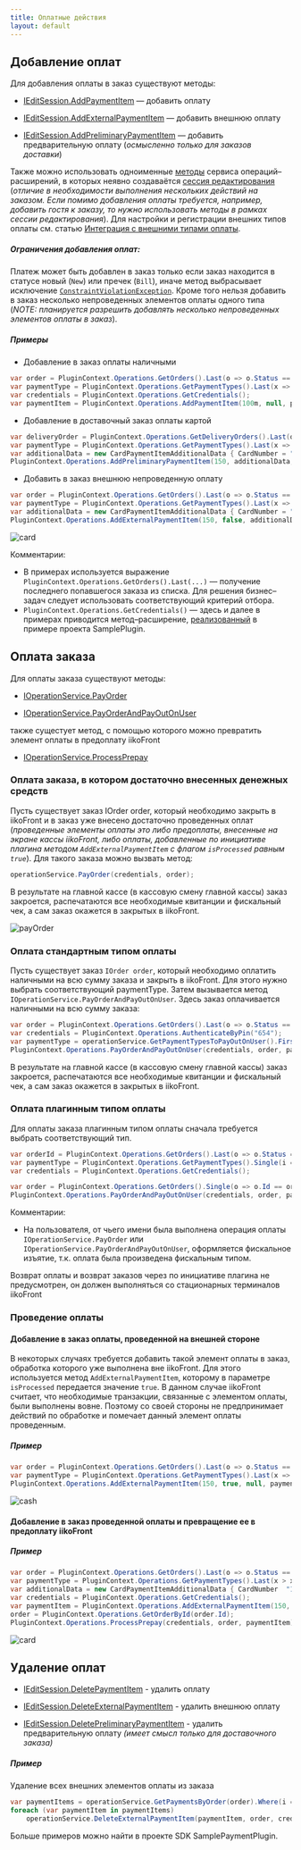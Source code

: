 ```yaml
---
title: Оплатные действия
layout: default
---
```

## Добавление оплат
Для добавления оплаты в заказ существуют методы:

- [IEditSession.AddPaymentItem](https://iiko.github.io/front.api.sdk/v6/html/Overload_Resto_Front_Api_V6_Editors_IEditSession_AddPaymentItem.htm) &mdash; добавить оплату

- [IEditSession.AddExternalPaymentItem](https://iiko.github.io/front.api.sdk/v6/html/Overload_Resto_Front_Api_V6_Editors_IEditSession_AddExternalPaymentItem.htm) &mdash; добавить внешнюю оплату

- [IEditSession.AddPreliminaryPaymentItem](https://iiko.github.io/front.api.sdk/v6/html/Overload_Resto_Front_Api_V6_Editors_IEditSession_AddPreliminaryPaymentItem.htm) &mdash; добавить предварительную оплату (_осмысленно только для заказов доставки_)

Также можно использовать одноименные [методы](https://iiko.github.io/front.api.sdk/v6/html/Methods_T_Resto_Front_Api_V6_Extensions_OperationServiceExtensions.htm) сервиса операций&ndash;расширений, в которых неявно создаваётся [сессия редактирования](https://iiko.github.io/front.api.doc/v6/ru/Data%20editing.html)
(_отличие в необходимости выполнения нескольких действий на заказом.
Если помимо добавления оплаты требуется, например, добавить гостя к заказу, то нужно использовать методы в рамках сессии редактирования_).
Для настройки и регистрации внешних типов оплаты см. статью [Интеграция с внешними типами оплаты](PaymentProcessor.html).

##### Ограничения добавления оплат:
Платеж может быть добавлен в заказ только если заказ находится в статусе новый (`New`) или пречек (`Bill`), иначе метод выбрасывает исключение [`ConstraintViolationException`](http://iiko.github.io/front.api.sdk/v6/html/T_Resto_Front_Api_V6_Exceptions_ConstraintViolationException.htm).
Кроме того нельзя добавить в заказ несколько непроведенных элементов оплаты одного типа
(_NOTE: планируется разрешить добавлять несколько непроведенных элементов оплаты в заказ_).

##### Примеры

- Добавление в заказ оплаты наличными
```cs
var order = PluginContext.Operations.GetOrders().Last(o => o.Status == orderStatus.New);
var paymentType = PluginContext.Operations.GetPaymentTypes().Last(x => x.Kind == .Cash);
var credentials = PluginContext.Operations.GetCredentials();
var paymentItem = PluginContext.Operations.AddPaymentItem(100m, null, paymentType, order);
```
- Добавление в доставочный заказ оплаты картой
```cs
var deliveryOrder = PluginContext.Operations.GetDeliveryOrders().Last(o => o.Status == OrderStatus.New);
var paymentType = PluginContext.Operations.GetPaymentTypes().Last(x => x.Kind == PaymentTypeKind.Card && x.Name.ToUpper() == "DINERS");
var additionalData = new CardPaymentItemAdditionalData { CardNumber = "123456" };
PluginContext.Operations.AddPreliminaryPaymentItem(150, additionalData, paymentType, deliveryOrder, PluginContext.Operations.GetCredentials());
```
- Добавить в заказ внешнюю непроведенную оплату
```cs
var order = PluginContext.Operations.GetOrders().Last(o => o.Status == orderStatus.New);
var paymentType = PluginContext.Operations.GetPaymentTypes().Last(x => x.Kind == PaymentTypeKind.Card && x.Name.ToUpper() == "DINERS");
var additionalData = new CardPaymentItemAdditionalData { CardNumber = "123456" };
PluginContext.Operations.AddExternalPaymentItem(150, false, additionalData, paymentType, order, PluginContext.Operations.GetCredentials());
```

![card](../../img/payment/api_cardExternal.png)

Комментарии:
- В примерах используется выражение `PluginContext.Operations.GetOrders().Last(...)` &mdash; получение последнего попавшегося заказа из списка.
Для решения бизнес&ndash;задач следует использовать соответствующий критерий отбора.
- `PluginContext.Operations.GetCredentials()` &mdash; здесь и далее в примерах приводится метод&ndash;расширение, [реализованный](https://github.com/iiko/front.api.sdk/blob/master/sample/Resto.Front.Api.SamplePlugin/OperationServiceExtensions.cs) в примере проекта SamplePlugin.

## Оплата заказа
Для оплаты заказа существуют методы:

- [IOperationService.PayOrder](https://iiko.github.io/front.api.sdk/v6/html/M_Resto_Front_Api_V6_IOperationService_PayOrder.htm)

- [IOperationService.PayOrderAndPayOutOnUser](https://iiko.github.io/front.api.sdk/v6/html/M_Resto_Front_Api_V6_IOperationService_PayOrderAndPayOutOnUser.htm)

также сущестует метод, с помощью которого можно превратить элемент оплаты в предоплату iikoFront
- [IOperationService.ProcessPrepay](https://iiko.github.io/front.api.sdk/v6/html/M_Resto_Front_Api_V6_IOperationService_ProcessPrepay.htm)

### Оплата заказа, в котором достаточно внесенных денежных средств
Пусть существует заказ IOrder order, который необходимо закрыть в iikoFront и в заказ уже внесено достаточно проведенных оплат
(*проведенные элементы оплаты это либо предоплаты, внесенные на экране кассы iikoFront, либо оплаты, добавленные по инициативе плагина методом `AddExternalPaymentItem` с флагом `isProcessed` равным `true`*).
Для такого заказа можно вызвать метод:
```cs
operationService.PayOrder(credentials, order);
```
В результате на главной кассе (в кассовую смену главной кассы) заказ закроется, распечатаются все необходимые квитанции и фискальный чек, а сам заказ окажется в закрытых в iikoFront.

![payOrder](../../img/payment/api_payOrder.png)

### Оплата стандартным типом оплаты
Пусть существует заказ `IOrder order`, который необходимо оплатить наличными на всю сумму заказа и закрыть в iikoFront.
Для этого нужно выбрать соответствующий paymentType.
Затем вызывается метод `IOperationService.PayOrderAndPayOutOnUser`.
Здесь заказ оплачивается наличными на всю сумму заказа:
```cs
var order = PluginContext.Operations.GetOrders().Last(o => o.Status == OrderStatus.New || o.Status == OrderStatus.Bill);
var credentials = PluginContext.Operations.AuthenticateByPin("654");
var paymentType = operationService.GetPaymentTypesToPayOutOnUser().First(x => x.IsCash);
PluginContext.Operations.PayOrderAndPayOutOnUser(credentials, order, paymentType, order.ResultSum);
```
В результате на главной кассе (в кассовую смену главной кассы) заказ закроется, распечатаются все необходимые квитанции и фискальный чек, а сам заказ окажется в закрытых в iikoFront.

### Оплата плагинным типом оплаты
Для оплаты заказа плагинным типом оплаты сначала требуется выбрать соответствующий тип.

```cs
var orderId = PluginContext.Operations.GetOrders().Last(o => o.Status == OrderStatus.New).Id;
var paymentType = PluginContext.Operations.GetPaymentTypes().Single(i => i.Id == Guid.Parse("fabcf499-9485-4f6f-af0c-d09bed6d96ba"));
var credentials = PluginContext.Operations.GetCredentials();

var order = PluginContext.Operations.GetOrders().Single(o => o.Id == orderId);
PluginContext.Operations.PayOrderAndPayOutOnUser(credentials, order, paymentType, order.ResultSum);
```

Комментарии:
- На пользователя, от чьего имени была выполнена операция оплаты `IOperationService.PayOrder` или `IOperationService.PayOrderAndPayOutOnUser`, оформляется фискальное изъятие, т.к. оплата была произведена фискальным типом.

Возврат оплаты и возврат заказов через по инициативе плагина не предусмотрен, он должен выполняться со стационарных терминалов iikoFront

### Проведение оплаты

#### Добавление в заказ оплаты, проведенной на внешней стороне
В некоторых случаях требуется добавить такой элемент оплаты в заказ, обработка которого уже выполнена вне iikoFront.
Для этого используется метод `AddExternalPaymentItem`, которому в параметре `isProcessed` передается значение `true`.
В данном случае iikoFront считает, что необходимые транзакции, связанные с элементом оплаты, были выполнены вовне.
Поэтому со своей стороны не предпринимает действий по обработке и помечает данный элемент оплаты проведенным.

##### Пример
```cs
var order = PluginContext.Operations.GetOrders().Last(o => o.Status == orderStatus.New);
var paymentType = PluginContext.Operations.GetPaymentTypes().Last(x => x.Kind == PaymentTypeKind.Cash);
PluginContext.Operations.AddExternalPaymentItem(150, true, null, paymentType, order, PluginContext.Operations.GetCredentials());
```

![cash](../../img/payment/api_cashExternalProcessed.png)

#### Добавление в заказ проведенной оплаты и превращение ее в предоплату iikoFront

##### Пример
```cs
var order = PluginContext.Operations.GetOrders().Last(o => o.Status == OrderStatus.New);
var paymentType = PluginContext.Operations.GetPaymentTypes().Last(x > x.Kind == PaymentTypeKind.Card && x.Name.ToUpper() == "DINERS");
var additionalData = new CardPaymentItemAdditionalData { CardNumber  "123456" };
var credentials = PluginContext.Operations.GetCredentials();
var paymentItem = PluginContext.Operations.AddExternalPaymentItem(150, true, additionalData, paymentType, order, credentials);
order = PluginContext.Operations.GetOrderById(order.Id);
PluginContext.Operations.ProcessPrepay(credentials, order, paymentItem);
```
![card](../../img/payment/api_cardExternalPrepay.png)

## Удаление оплат

- [IEditSession.DeletePaymentItem](https://iiko.github.io/front.api.sdk/v6/html/M_Resto_Front_Api_V6_Editors_IEditSession_DeletePaymentItem.htm) - удалить оплату

- [IEditSession.DeleteExternalPaymentItem](https://iiko.github.io/front.api.sdk/v6/html/M_Resto_Front_Api_V6_Editors_IEditSession_DeleteExternalPaymentItem.htm) - удалить внешнюю оплату

- [IEditSession.DeletePreliminaryPaymentItem](https://iiko.github.io/front.api.sdk/v6/html/M_Resto_Front_Api_V6_Editors_IEditSession_DeletePreliminaryPaymentItem.htm) - удалить предварительную оплату _(имеет смысл только для доставочного заказа)_

##### Пример

Удаление всех внешних элементов оплаты из заказа
```cs
var paymentItems = operationService.GetPaymentsByOrder(order).Where(i => .IsExternal);
foreach (var paymentItem in paymentItems)
    operationService.DeleteExternalPaymentItem(paymentItem, order, сredentials);
```

Больше примеров можно найти в проекте SDK SamplePaymentPlugin.